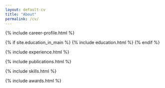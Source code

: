 ```yaml
---
layout: default-cv
title: "About"
permalink: /cv/
---
```


{% include career-profile.html %}

{% if site.education_in_main %}
    {% include education.html %}
{% endif %}

{% include experience.html %}

{% include publications.html %}

{% include skills.html %}

{% include awards.html %}
